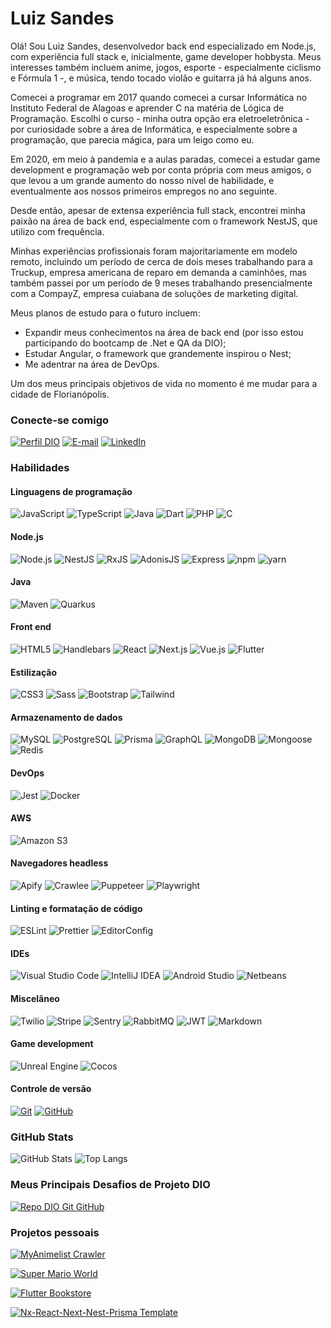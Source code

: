 # Luiz Sandes

Olá! Sou Luiz Sandes, desenvolvedor back end especializado em Node.js, com experiência full stack e, inicialmente, game developer hobbysta. Meus interesses também incluem anime, jogos, esporte - especialmente ciclismo e Fórmula 1 -, e música, tendo tocado violão e guitarra já há alguns anos.

Comecei a programar em 2017 quando comecei a cursar Informática no Instituto Federal de Alagoas e aprender C na matéria de Lógica de Programação. Escolhi o curso - minha outra opção era eletroeletrônica - por curiosidade sobre a área de Informática, e especialmente sobre a programação, que parecia mágica, para um leigo como eu.

Em 2020, em meio à pandemia e a aulas paradas, comecei a estudar game development e programação web por conta própria com meus amigos, o que levou a um grande aumento do nosso nível de habilidade, e eventualmente aos nossos primeiros empregos no ano seguinte.

Desde então, apesar de extensa experiência full stack, encontrei minha paixão na área de back end, especialmente com o framework NestJS, que utilizo com frequência.

Minhas experiências profissionais foram majoritariamente em modelo remoto, incluindo um período de cerca de dois meses trabalhando para a Truckup, empresa americana de reparo em demanda a caminhôes, mas também passei por um período de 9 meses trabalhando presencialmente com a CompayZ, empresa cuiabana de soluções de marketing digital.

Meus planos de estudo para o futuro incluem:

- Expandir meus conhecimentos na área de back end (por isso estou participando do bootcamp de .Net e QA da DIO);
- Estudar Angular, o framework que grandemente inspirou o Nest;
- Me adentrar na área de DevOps.

Um dos meus principais objetivos de vida no momento é me mudar para a cidade de Florianópolis.

### Conecte-se comigo

[![Perfil DIO](https://img.shields.io/badge/-Meu%20Perfil%20na%20DIO-30A3DC?style=for-the-badge)](https://web.dio.me/users/lgabrielsandes/)
[![E-mail](https://img.shields.io/badge/-Email-000?style=for-the-badge&logo=gmail&logoColor=E94D5F)](mailto:lgabrielsandes@gmail.com)
[![LinkedIn](https://img.shields.io/badge/-LinkedIn-000?style=for-the-badge&logo=linkedin&logoColor=30A3DC)](https://www.linkedin.com/in/luiz-sandes/)

### Habilidades

#### Linguagens de programação

![JavaScript](https://img.shields.io/badge/JavaScript-000?style=for-the-badge&logo=javascript)
![TypeScript](https://img.shields.io/badge/TypeScript-000?style=for-the-badge&logo=typescript)
![Java](https://img.shields.io/badge/Java-000?style=for-the-badge&logo=Apache&logoColor=D22128)
![Dart](https://img.shields.io/badge/Dart-000?style=for-the-badge&logo=Dart&logoColor=0175C2)
![PHP](https://img.shields.io/badge/PHP-000?style=for-the-badge&logo=PHP)
![C](https://img.shields.io/badge/C-000?style=for-the-badge&logo=C&logoColor=A8B9CC)

#### Node.js

![Node.js](https://img.shields.io/badge/Node.js-000?style=for-the-badge&logo=node.js)
![NestJS](https://img.shields.io/badge/NestJS-000?style=for-the-badge&logo=NestJS&logoColor=E0234E)
![RxJS](https://img.shields.io/badge/RxJS-000?style=for-the-badge&logo=ReactiveX&logoColor=B7178C)
![AdonisJS](https://img.shields.io/badge/AdonisJS-000?style=for-the-badge&logo=AdonisJS&logoColor=5a45ff)
![Express](https://img.shields.io/badge/Express-000?style=for-the-badge&logo=express)
![npm](https://img.shields.io/badge/npm-000?style=for-the-badge&logo=npm)
![yarn](https://img.shields.io/badge/yarn-000?style=for-the-badge&logo=yarn)

#### Java

![Maven](https://img.shields.io/badge/Maven-000?style=for-the-badge&logo=ApacheMaven&logoColor=D22128)
![Quarkus](https://img.shields.io/badge/Quarkus-000?style=for-the-badge&logo=Quarkus)

#### Front end

![HTML5](https://img.shields.io/badge/HTML5-000?style=for-the-badge&logo=html5)
![Handlebars](https://img.shields.io/badge/Handlebars-000?style=for-the-badge&logo=Handlebars.js)
![React](https://img.shields.io/badge/React-000?style=for-the-badge&logo=React)
![Next.js](https://img.shields.io/badge/Next.js-000?style=for-the-badge&logo=Next.js)
![Vue.js](https://img.shields.io/badge/Vue.js-000?style=for-the-badge&logo=Vue.js)
![Flutter](https://img.shields.io/badge/Flutter-000?style=for-the-badge&logo=Flutter&logoColor=02569B)

#### Estilização

![CSS3](https://img.shields.io/badge/CSS3-000?style=for-the-badge&logo=css3&logoColor=30A3DC)
![Sass](https://img.shields.io/badge/Sass-000?style=for-the-badge&logo=Sass)
![Bootstrap](https://img.shields.io/badge/Bootstrap-000?style=for-the-badge&logo=Bootstrap)
![Tailwind](https://img.shields.io/badge/Tailwind-000?style=for-the-badge&logo=TailwindCSS)

#### Armazenamento de dados

![MySQL](https://img.shields.io/badge/MySQL-000?style=for-the-badge&logo=MySQL)
![PostgreSQL](https://img.shields.io/badge/PostgreSQL-000?style=for-the-badge&logo=PostgreSQL)
![Prisma](https://img.shields.io/badge/Prisma-000?style=for-the-badge&logo=Prisma&logoColor=2D3748)
![GraphQL](https://img.shields.io/badge/GraphQL-000?style=for-the-badge&logo=GraphQL&logoColor=E10098)
![MongoDB](https://img.shields.io/badge/MongoDB-000?style=for-the-badge&logo=MongoDB)
![Mongoose](https://img.shields.io/badge/Mongoose-000?style=for-the-badge&logo=Mongoose&logoColor=880000)
![Redis](https://img.shields.io/badge/Redis-000?style=for-the-badge&logo=Redis)

#### DevOps

![Jest](https://img.shields.io/badge/Jest-000?style=for-the-badge&logo=Jest&logoColor=C21325)
![Docker](https://img.shields.io/badge/Docker-000?style=for-the-badge&logo=Docker)

#### AWS

![Amazon S3](https://img.shields.io/badge/Amazon%20S3-000?style=for-the-badge&logo=AmazonS3)

#### Navegadores headless

![Apify](https://img.shields.io/badge/Apify-000?style=for-the-badge)
![Crawlee](https://img.shields.io/badge/Crawlee-000?style=for-the-badge)
![Puppeteer](https://img.shields.io/badge/Puppeteer-000?style=for-the-badge&logo=Puppeteer)
![Playwright](https://img.shields.io/badge/Playwright-000?style=for-the-badge&logo=Playwright)

#### Linting e formatação de código

![ESLint](https://img.shields.io/badge/ESLint-000?style=for-the-badge&logo=ESLint&logoColor=4B32C3)
![Prettier](https://img.shields.io/badge/Prettier-000?style=for-the-badge&logo=Prettier)
![EditorConfig](https://img.shields.io/badge/EditorConfig-000?style=for-the-badge&logo=EditorConfig)

#### IDEs

![Visual Studio Code](https://img.shields.io/badge/Visual%20Studio%20Code-000?style=for-the-badge&logo=VisualStudioCode&logoColor=007ACC)
![IntelliJ IDEA](https://img.shields.io/badge/IntelliJ%20IDEA-000?style=for-the-badge&logo=IntelliJIDEA)
![Android Studio](https://img.shields.io/badge/Android%20Studio-000?style=for-the-badge&logo=AndroidStudio)
![Netbeans](https://img.shields.io/badge/Netbeans-000?style=for-the-badge&logo=ApacheNetbeansIDE&logoColor=1B6AC6)

#### Miscelâneo

![Twilio](https://img.shields.io/badge/Twilio-000?style=for-the-badge&logo=Twilio)
![Stripe](https://img.shields.io/badge/Stripe-000?style=for-the-badge&logo=Stripe)
![Sentry](https://img.shields.io/badge/Sentry-000?style=for-the-badge&logo=Sentry)
![RabbitMQ](https://img.shields.io/badge/RabbitMQ-000?style=for-the-badge&logo=RabbitMQ)
![JWT](https://img.shields.io/badge/JWT-000?style=for-the-badge&logo=jsonwebtokens)
![Markdown](https://img.shields.io/badge/Markdown-000?style=for-the-badge&logo=Markdown)

#### Game development

![Unreal Engine](https://img.shields.io/badge/Unreal%20Engine-000?style=for-the-badge&logo=UnrealEngine)
![Cocos](https://img.shields.io/badge/Cocos-000?style=for-the-badge&logo=Cocos)

#### Controle de versão

[![Git](https://img.shields.io/badge/Git-000?style=for-the-badge&logo=git&logoColor=E94D5F)](https://git-scm.com/doc)
[![GitHub](https://img.shields.io/badge/GitHub-000?style=for-the-badge&logo=github)](https://docs.github.com/)

### GitHub Stats

![GitHub Stats](https://github-readme-stats.vercel.app/api?username=sandenson&theme=transparent&bg_color=000&border_color=30A3DC&show_icons=true&icon_color=30A3DC&title_color=E94D5F&text_color=FFF)
![Top Langs](https://github-readme-stats-git-masterrstaa-rickstaa.vercel.app/api/top-langs/?username=sandenson&layout=compact&bg_color=000&border_color=30A3DC&title_color=E94D5F&text_color=FFF)

### Meus Principais Desafios de Projeto DIO

[![Repo DIO Git GitHub](https://github-readme-stats.vercel.app/api/pin/?username=elidianaandrade&repo=dio-lab-open-source&bg_color=000&border_color=30A3DC&show_icons=true&icon_color=30A3DC&title_color=E94D5F&text_color=FFF)](https://github.com/elidianaandrade/dio-lab-open-source)

### Projetos pessoais

[![MyAnimelist Crawler](https://github-readme-stats.vercel.app/api/pin/?username=sandenson&repo=myanimelist-crawler-and-api&bg_color=000&border_color=30A3DC&show_icons=true&icon_color=30A3DC&title_color=E94D5F&text_color=FFF)](https://github.com/sandenson/myanimelist-crawler-and-api)

[![Super Mario World](https://github-readme-stats.vercel.app/api/pin/?username=sandenson&repo=samba-mario-world&bg_color=000&border_color=30A3DC&show_icons=true&icon_color=30A3DC&title_color=E94D5F&text_color=FFF)](https://github.com/sandenson/samba-mario-world)

[![Flutter Bookstore](https://github-readme-stats.vercel.app/api/pin/?username=sandenson&repo=flutter-bookstore&bg_color=000&border_color=30A3DC&show_icons=true&icon_color=30A3DC&title_color=E94D5F&text_color=FFF)](https://github.com/sandenson/flutter-bookstore)

[![Nx-React-Next-Nest-Prisma Template](https://github-readme-stats.vercel.app/api/pin/?username=sandenson&repo=nx-react-next-nest-prisma&bg_color=000&border_color=30A3DC&show_icons=true&icon_color=30A3DC&title_color=E94D5F&text_color=FFF)](https://github.com/sandenson/nx-react-next-nest-prisma)
